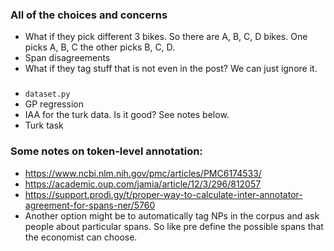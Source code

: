 ### All of the choices and concerns 

- What if they pick different 3 bikes. So there are A, B, C, D bikes. One picks A, B, C the other picks B, C, D.
- Span disagreements
- What if they tag stuff that is not even in the post? We can just ignore it.
 


###

- `dataset.py`
- GP regression
- IAA for the turk data. Is it good? See notes below.
- Turk task


### Some notes on token-level annotation:
- https://www.ncbi.nlm.nih.gov/pmc/articles/PMC6174533/
- https://academic.oup.com/jamia/article/12/3/296/812057
- https://support.prodi.gy/t/proper-way-to-calculate-inter-annotator-agreement-for-spans-ner/5760
- Another option might be to automatically tag NPs in the corpus and ask people about particular spans. So like pre define the possible spans that the economist can choose.
